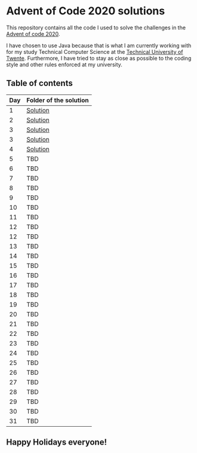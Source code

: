 # Advent of Code 2020 solutions

This repository contains all the code I used to solve the challenges
in the [Advent of code 2020](https://www.adventofcode.com).

I have chosen to use Java because that is what I am currently working with
for my study Technical Computer Science at the 
[Technical University of Twente](https://www.utwente.nl/). 
Furthermore, I have tried to stay as close as possible to the coding style 
and other rules enforced at my university.

## Table of contents

| Day | Folder of the solution                      |
| ----| ------------------------------------------- |
| 1   | [Solution](src/com/kasteelharry/AoC/Day1/)  |
| 2   | [Solution](src/com/kasteelharry/AoC/Day2/)  |
| 3   | [Solution](src/com/kasteelharry/AoC/Day3/)  |
| 3   | [Solution](src/com/kasteelharry/AoC/Day4/)  |
| 4   | [Solution](src/com/kasteelharry/AoC/Day5/)  |
| 5   | TBD                                         |
| 6   | TBD                                         |
| 7   | TBD                                         |
| 8   | TBD                                         |
| 9   | TBD                                         |
| 10  | TBD                                         |
| 11  | TBD                                         |
| 12  | TBD                                         |
| 12  | TBD                                         |
| 13  | TBD                                         |
| 14  | TBD                                         |
| 15  | TBD                                         |
| 16  | TBD                                         |
| 17  | TBD                                         |
| 18  | TBD                                         |
| 19  | TBD                                         |
| 20  | TBD                                         |
| 21  | TBD                                         |
| 22  | TBD                                         |
| 23  | TBD                                         |
| 24  | TBD                                         |
| 25  | TBD                                         |
| 26  | TBD                                         |
| 27  | TBD                                         |
| 28  | TBD                                         |
| 29  | TBD                                         |
| 30  | TBD                                         |
| 31  | TBD                                         |

## Happy Holidays everyone!
